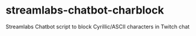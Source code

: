 # streamlabs-chatbot-charblock
Streamlabs Chatbot script to block Cyrillic/ASCII characters in Twitch chat
